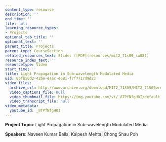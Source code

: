 ```yaml
---
content_type: resource
description: ''
end_time: ''
file: null
learning_resource_types:
- Projects
optional_tab_title: ''
optional_text: ''
parent_title: Projects
parent_type: CourseSection
related_resources_text: Slides ([PDF](resources/mit2_71s09_sw08))
resource_index_text: ''
resourcetype: Video
start_time: ''
title: Light Propagation in Sub-wavelength Modulated Media
uid: 85fb50d2-42be-eaac-e681-f7f7717d9d23
video_files:
  archive_url: http://www.archive.org/download/MIT2_71S09/MIT2_71S09proj8_300k.mp4
  video_captions_file: null
  video_thumbnail_file: https://img.youtube.com/vi/_8TPfNfgH0I/default.jpg
  video_transcript_file: null
video_metadata:
  youtube_id: _8TPfNfgH0I
---
```


**Project Topic**: Light Propagation in Sub-wavelength Modulated Media

**Speakers**: Naveen Kumar Balla, Kalpesh Mehta, Chong Shau Poh